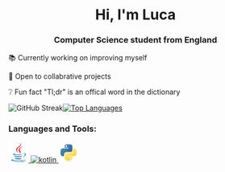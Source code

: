 <h1 align="center">Hi, I'm Luca</h1>
<h3 align="center">Computer Science student from England</h3>

📚 Currently working on improving myself

🤝 Open to collabrative projects

❔ Fun fact "Tl;dr" is an offical word in the dictionary

<div style="display: flex; justify-content: flex-start;">
    <img src="https://streak-stats.demolab.com?user=rlucaks&theme=dark" alt="GitHub Streak">
  </a>
  <a href="https://github.com/rlucaks">
    <img src="https://github-readme-stats.vercel.app/api/top-langs/?username=rlucaks&layout=compact&theme=dark" alt="Top Languages">
  </a>
</div>

<h3 align="left">Languages and Tools:</h3>
<p align="left"> <a href="https://www.java.com" target="_blank" rel="noreferrer"> <img src="https://raw.githubusercontent.com/devicons/devicon/master/icons/java/java-original.svg" alt="java" width="40" height="40"/> </a> <a href="https://kotlinlang.org" target="_blank" rel="noreferrer"> <img src="https://www.vectorlogo.zone/logos/kotlinlang/kotlinlang-icon.svg" alt="kotlin" width="40" height="40"/> </a> <a href="https://www.python.org" target="_blank" rel="noreferrer"> <img src="https://raw.githubusercontent.com/devicons/devicon/master/icons/python/python-original.svg" alt="python" width="40" height="40"/> </a> </p>
